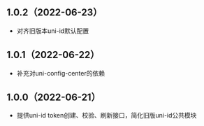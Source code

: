 ## 1.0.2（2022-06-23）
- 对齐旧版本uni-id默认配置
## 1.0.1（2022-06-22）
- 补充对uni-config-center的依赖
## 1.0.0（2022-06-21）
- 提供uni-id token创建、校验、刷新接口，简化旧版uni-id公共模块
